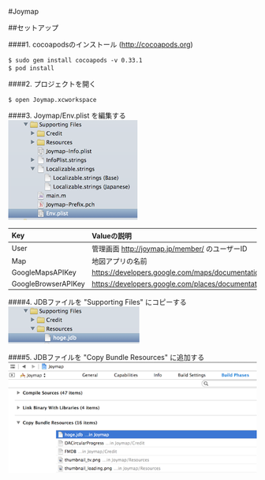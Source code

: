 #Joymap

##セットアップ

####1. cocoapodsのインストール (http://cocoapods.org)  

    $ sudo gem install cocoapods -v 0.33.1
    $ pod install

####2. プロジェクトを開く

    $ open Joymap.xcworkspace

####3. Joymap/Env.plist を編集する
![env_plist.png](env_plist.png)  

|Key                    |Valueの説明                |
|:----------------------|:--------------------------|
|User                   |管理画面 http://joymap.jp/member/ のユーザーID|
|Map                    |地図アプリの名前           |
|GoogleMapsAPIKey       |https://developers.google.com/maps/documentation/ios/start|
|GoogleBrowserAPIKey    |https://developers.google.com/places/documentation/?hl=ja|

####4. JDBファイルを "Supporting Files" にコピーする
![copy_jdb.png](copy_jdb.png)  

####5. JDBファイルを "Copy Bundle Resources" に追加する
![copy_bundle.png](copy_bundle.png)  

